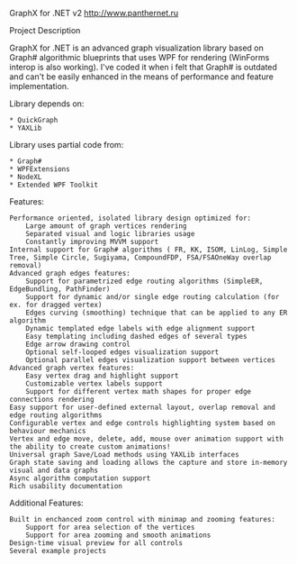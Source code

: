 GraphX for .NET v2
http://www.panthernet.ru

Project Description

  GraphX for .NET is an advanced graph visualization library based on Graph# algorithmic blueprints that uses WPF for rendering (WinForms interop is also working). I've coded it when i felt that Graph# is outdated and can't be easily enhanced in the means of performance and feature implementation.
  
  Library depends on:
  
    * QuickGraph
    * YAXLib
  
  Library uses partial code from:
  
    * Graph#
    * WPFExtensions
    * NodeXL
    * Extended WPF Toolkit
    
  Features:

    Performance oriented, isolated library design optimized for:
		Large amount of graph vertices rendering
		Separated visual and logic libraries usage		
		Constantly improving MVVM support		
    Internal support for Graph# algorithms ( FR, KK, ISOM, LinLog, Simple Tree, Simple Circle, Sugiyama, CompoundFDP, FSA/FSAOneWay overlap removal)
    Advanced graph edges features:
        Support for parametrized edge routing algorithms (SimpleER, EdgeBundling, PathFinder)
        Support for dynamic and/or single edge routing calculation (for ex. for dragged vertex)
        Edges curving (smoothing) technique that can be applied to any ER algorithm
        Dynamic templated edge labels with edge alignment support
        Easy templating including dashed edges of several types
        Edge arrow drawing control
        Optional self-looped edges visualization support
        Optional parallel edges visualization support between vertices
	Advanced graph vertex features:
		Easy vertex drag and highlight support
		Customizable vertex labels support 
		Support for different vertex math shapes for proper edge connections rendering
    Easy support for user-defined external layout, overlap removal and edge routing algorithms
    Configurable vertex and edge controls highlighting system based on behaviour mechanics
    Vertex and edge move, delete, add, mouse over animation support with the ability to create custom animations!
    Universal graph Save/Load methods using YAXLib interfaces
    Graph state saving and loading allows the capture and store in-memory visual and data graphs
    Async algorithm computation support
    Rich usability documentation

  Additional Features:

    Built in enchanced zoom control with minimap and zooming features:
        Support for area selection of the vertices
        Support for area zooming and smooth animations
    Design-time visual preview for all controls
    Several example projects

